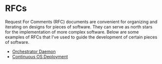 # RFCs

Request For Comments (RFC) documents are convenient for organizing and iterating on designs for pieces of software. They can serve as north stars for the implementation of more complex software. Below are some examples of RFCs that I've used to guide the development of certain pieces of software.

- [Orchestrator Daemon](./001.orchestrator.md)
- [Continuous OS Deployment](./002.oscd.md)
